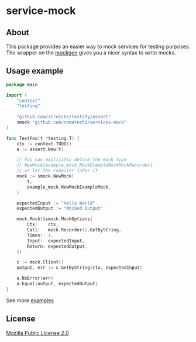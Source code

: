 # service-mock

## About

This package provides an easier way to mock services for testing purposes. 
The wrapper on the [mockgen](https://github.com/uber-go/mock) gives you a
nicer syntax to write mocks.

## Usage example

```go
package main

import (
    "context"
    "testing"
    
    "github.com/stretchr/testify/assert"
    smock "github.com/somatech1/services-mock"
)

func TestFoo(t *testing.T) {
    ctx := context.TODO()
    a := assert.New(t)

    // You can explicitly define the mock type
    // NewMock[example_mock.MockExampleMockMockRecorder]
    // or let the compiler infer it
    mock := smock.NewMock(
        t,
        example_mock.NewMockExampleMock,
    )

    expectedInput := "Hello World"
    expectedOutput := "Mocked Output"

    mock.Mock(&smock.MockOptions{
        Ctx:    ctx,
        Call:   mock.Recorder().GetByString,
        Times:  1,
        Input:  expectedInput,
        Return: expectedOutput,
    })

    c := mock.Client()
    output, err := c.GetByString(ctx, expectedInput)

    a.NoError(err)
    a.Equal(output, expectedOutput)
}
```
See more [examples](service_mock_test.go)

## License

[Mozilla Public License 2.0](LICENSE)
